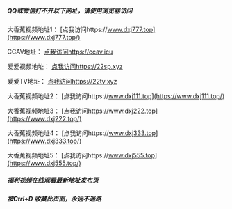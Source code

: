 ##### QQ或微信打不开以下网址，请使用浏览器访问
大香蕉视频地址1：  [点我访问https://www.dxj777.top](https://www.dxj777.top/)

CCAV地址：  [点我访问https://ccav.icu](https://ccav.icu/)

爱爱视频地址：  [点我访问https://22sp.xyz](https://22sp.xyz/)

爱爱TV地址：  [点我访问https://22tv.xyz](https://22tv.xyz/)

大香蕉视频地址2：  [点我访问https://www.dxj111.top](https://www.dxj111.top/)

大香蕉视频地址3：  [点我访问https://www.dxj222.top](https://www.dxj222.top/)

大香蕉视频地址4：  [点我访问https://www.dxj333.top](https://www.dxj333.top/)

大香蕉视频地址5：  [点我访问https://www.dxj555.top](https://www.dxj555.top/)
##### 福利视频在线观看最新地址发布页
##### 按Ctrl+D 收藏此页面，永远不迷路
